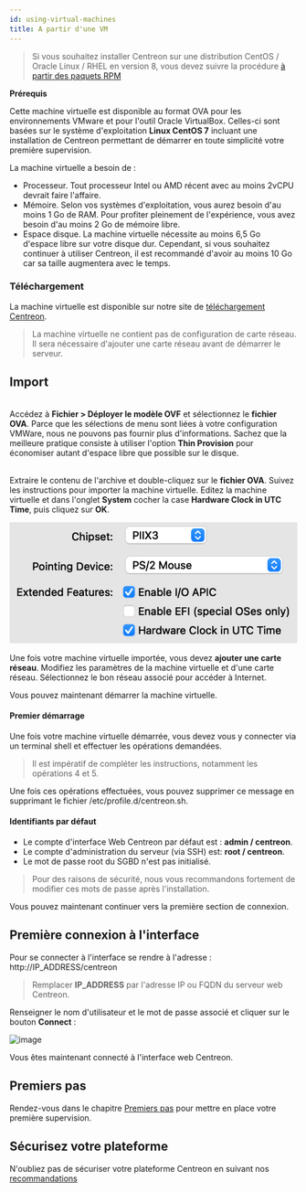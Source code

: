```yaml
---
id: using-virtual-machines
title: A partir d'une VM
---
```


> Si vous souhaitez installer Centreon sur une distribution CentOS / Oracle Linux
> / RHEL en version 8, vous devez suivre la procédure
> [à partir des paquets RPM](./using-packages.html)

**Prérequis**

Cette machine virtuelle est disponible au format OVA pour les environnements
VMware et pour l'outil Oracle VirtualBox.
Celles-ci sont basées sur le système d'exploitation **Linux CentOS 7** incluant
une installation de Centreon permettant de démarrer en toute simplicité votre
première supervision.

La machine virtuelle a besoin de :

- Processeur. Tout processeur Intel ou AMD récent avec au moins 2vCPU devrait
  faire l'affaire.
- Mémoire. Selon vos systèmes d'exploitation, vous aurez besoin d'au moins 1 Go
  de RAM. Pour profiter pleinement de l'expérience, vous avez besoin d'au moins
  2 Go de mémoire libre.
- Espace disque. La machine virtuelle nécessite au moins 6,5 Go d'espace libre
  sur votre disque dur. Cependant, si vous souhaitez continuer à utiliser Centreon,
  il est recommandé d'avoir au moins 10 Go car sa taille augmentera avec le temps.

### Téléchargement

La machine virtuelle est disponible sur notre site de
[téléchargement Centreon](https://download.centreon.com).

> La machine virtuelle ne contient pas de configuration de carte réseau. Il sera
> nécessaire d'ajouter une carte réseau avant de démarrer le serveur.

## Import

<!--DOCUSAURUS_CODE_TABS-->

<!--VMware environment-->
\
Accédez à **Fichier > Déployer le modèle OVF** et sélectionnez le **fichier OVA**.
Parce que les sélections de menu sont liées à votre configuration VMWare, nous ne
pouvons pas fournir plus d'informations. Sachez que la meilleure pratique
consiste à utiliser l'option **Thin Provision** pour économiser autant d'espace
libre que possible sur le disque.

<!--Oracle Virtualbox-->
\
Extraire le contenu de l'archive et double-cliquez sur le **fichier OVA**. Suivez
les instructions pour importer la machine virtuelle.
Editez la machine virtuelle et dans l'onglet **System** cocher la case
**Hardware Clock in UTC Time**, puis cliquez sur **OK**.

![image](../../assets/installation/ova_vbox_use_hardware_clock.png)

<!--END_DOCUSAURUS_CODE_TABS-->

Une fois votre machine virtuelle importée, vous devez **ajouter une carte réseau**.
Modifiez les paramètres de la machine virtuelle et d'une carte réseau. Sélectionnez
le bon réseau associé pour accéder à Internet.

Vous pouvez maintenant démarrer la machine virtuelle.

#### Premier démarrage

Une fois votre machine virtuelle démarrée, vous devez vous y connecter via un
terminal shell et effectuer les opérations demandées.

> Il est impératif de compléter les instructions, notamment les opérations 4 et 5.

Une fois ces opérations effectuées, vous pouvez supprimer ce message en
supprimant le fichier /etc/profile.d/centreon.sh.

#### Identifiants par défaut

- Le compte d'interface Web Centreon par défaut est : **admin / centreon**.
- Le compte d'administration du serveur (via SSH) est: **root / centreon**.
- Le mot de passe root du SGBD n'est pas initialisé.

> Pour des raisons de sécurité, nous vous recommandons fortement de modifier ces mots de passe après l'installation.

Vous pouvez maintenant continuer vers la première section de connexion.

## Première connexion à l'interface

Pour se connecter à l'interface se rendre à l'adresse : http://IP_ADDRESS/centreon

> Remplacer **IP_ADDRESS** par l'adresse IP ou FQDN du serveur web Centreon.

Renseigner le nom d'utilisateur et le mot de passe associé et cliquer sur le bouton **Connect** :

![image](../assets/getting-started/aconnection.png)

Vous êtes maintenant connecté à l'interface web Centreon.

## Premiers pas

Rendez-vous dans le chapitre [Premiers pas](../../getting-started/installation-first-steps.html)
pour mettre en place votre première supervision.

## Sécurisez votre plateforme

N'oubliez pas de sécuriser votre plateforme Centreon en suivant nos
[recommandations](../../administration/secure-platform.html)
